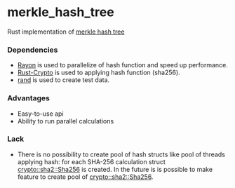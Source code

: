 # merkle_hash_tree
Rust implementation of [merkle hash tree](https://en.wikipedia.org/wiki/Merkle_tree)


### Dependencies

- [Rayon](https://crates.io/crates/rayon) is used to parallelize of hash function and speed up performance.
- [Rust-Crypto](https://crates.io/crates/rust-crypto) is used to applying hash function (sha256).
- [rand](https://crates.io/crates/rand) is used to create test data.

### Advantages

- Easy-to-use api
- Ability to run parallel calculations

### Lack

- There is no possibility to create pool of hash structs like pool of threads applying hash:
for each SHA-256 calculation struct [crypto::sha2::Sha256](https://docs.rs/rust-crypto/0.2.36/crypto/sha2/struct.Sha256.html) is created. In the future is is possible to make feature to create pool of [crypto::sha2::Sha256](https://docs.rs/rust-crypto/0.2.36/crypto/sha2/struct.Sha256.html).
